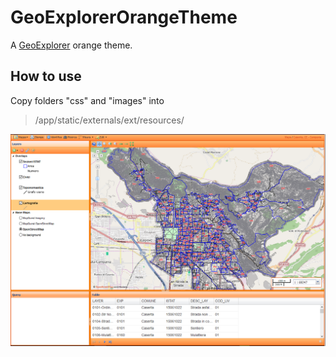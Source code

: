 # GeoExplorerOrangeTheme

A [GeoExplorer](https://github.com/boundlessgeo/GeoExplorer) orange theme.

## How to use

Copy folders "css" and "images" into 
> /app/static/externals/ext/resources/

![screenshoot](screenshoot.PNG)
